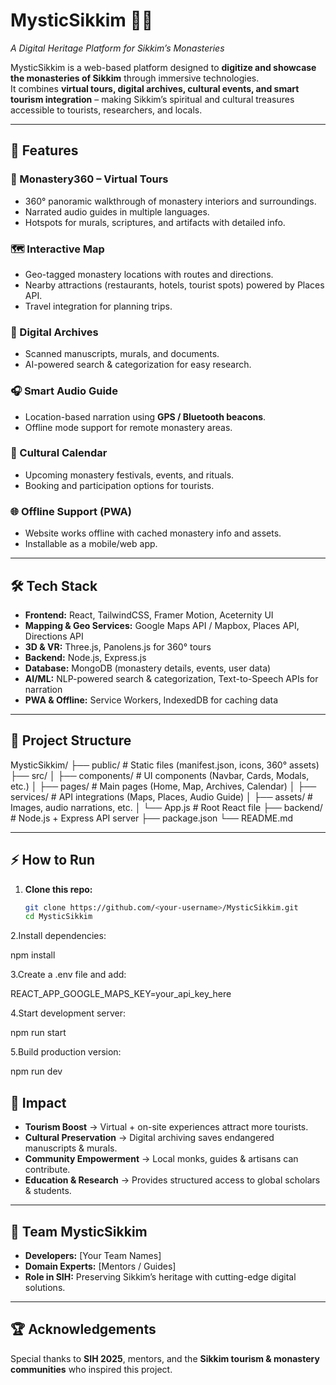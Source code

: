 # MysticSikkim 🌄✨
*A Digital Heritage Platform for Sikkim’s Monasteries*  

MysticSikkim is a web-based platform designed to **digitize and showcase the monasteries of Sikkim** through immersive technologies.  
It combines **virtual tours, digital archives, cultural events, and smart tourism integration** – making Sikkim’s spiritual and cultural treasures accessible to tourists, researchers, and locals.  

---

## 🚀 Features

### 🏯 Monastery360 – Virtual Tours
- 360° panoramic walkthrough of monastery interiors and surroundings.  
- Narrated audio guides in multiple languages.  
- Hotspots for murals, scriptures, and artifacts with detailed info.  

### 🗺️ Interactive Map
- Geo-tagged monastery locations with routes and directions.  
- Nearby attractions (restaurants, hotels, tourist spots) powered by Places API.  
- Travel integration for planning trips.  

### 📜 Digital Archives
- Scanned manuscripts, murals, and documents.  
- AI-powered search & categorization for easy research.  

### 🎧 Smart Audio Guide
- Location-based narration using **GPS / Bluetooth beacons**.  
- Offline mode support for remote monastery areas.  

### 📅 Cultural Calendar
- Upcoming monastery festivals, events, and rituals.  
- Booking and participation options for tourists.  

### 🌐 Offline Support (PWA)
- Website works offline with cached monastery info and assets.  
- Installable as a mobile/web app.  

---

## 🛠️ Tech Stack

- **Frontend:** React, TailwindCSS, Framer Motion, Aceternity UI  
- **Mapping & Geo Services:** Google Maps API / Mapbox, Places API, Directions API  
- **3D & VR:** Three.js, Panolens.js for 360° tours  
- **Backend:** Node.js, Express.js  
- **Database:** MongoDB (monastery details, events, user data)  
- **AI/ML:** NLP-powered search & categorization, Text-to-Speech APIs for narration  
- **PWA & Offline:** Service Workers, IndexedDB for caching data  

---

## 📂 Project Structure

MysticSikkim/
├── public/ # Static files (manifest.json, icons, 360° assets)
├── src/
│ ├── components/ # UI components (Navbar, Cards, Modals, etc.)
│ ├── pages/ # Main pages (Home, Map, Archives, Calendar)
│ ├── services/ # API integrations (Maps, Places, Audio Guide)
│ ├── assets/ # Images, audio narrations, etc.
│ └── App.js # Root React file
├── backend/ # Node.js + Express API server
├── package.json
└── README.md


---


## ⚡ How to Run

1. **Clone this repo:**
   ```bash
   git clone https://github.com/<your-username>/MysticSikkim.git
   cd MysticSikkim


2.Install dependencies:

npm install

3.Create a .env file and add:

REACT_APP_GOOGLE_MAPS_KEY=your_api_key_here


4.Start development server:

npm run start


5.Build production version:

npm run dev

## 🎯 Impact

- **Tourism Boost** → Virtual + on-site experiences attract more tourists.  
- **Cultural Preservation** → Digital archiving saves endangered manuscripts & murals.  
- **Community Empowerment** → Local monks, guides & artisans can contribute.  
- **Education & Research** → Provides structured access to global scholars & students.  

---

## 👥 Team MysticSikkim

- **Developers:** [Your Team Names]  
- **Domain Experts:** [Mentors / Guides]  
- **Role in SIH:** Preserving Sikkim’s heritage with cutting-edge digital solutions.  

---

## 🏆 Acknowledgements

Special thanks to **SIH 2025**, mentors, and the **Sikkim tourism & monastery communities** who inspired this project.  
